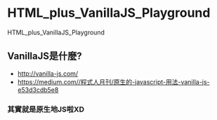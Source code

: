 # HTML_plus_VanillaJS_Playground
 HTML_plus_VanillaJS_Playground

## VanillaJS是什麼?
+ http://vanilla-js.com/
+ https://medium.com//程式人月刊/原生的-javascript-用法-vanilla-js-e53d3cdb5e8
### 其實就是原生地JS啦XD